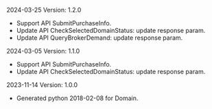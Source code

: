 2024-03-25 Version: 1.2.0
- Support API SubmitPurchaseInfo.
- Update API CheckSelectedDomainStatus: update response param.
- Update API QueryBrokerDemand: update response param.


2024-03-05 Version: 1.1.0
- Support API SubmitPurchaseInfo.
- Update API CheckSelectedDomainStatus: update response param.


2023-11-14 Version: 1.0.0
- Generated python 2018-02-08 for Domain.

